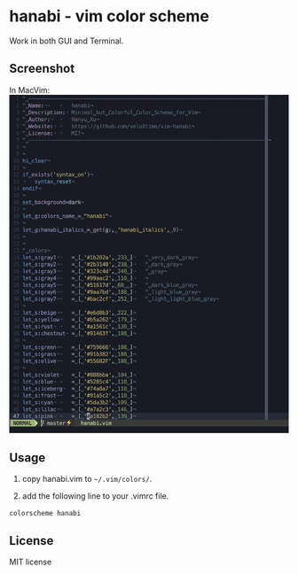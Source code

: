 # hanabi - vim color scheme

Work in both GUI and Terminal.

## Screenshot

In MacVim:
![in MacVim:](screenshot/hanabi-macvim.png)

## Usage

1. copy hanabi.vim to `~/.vim/colors/`.

2. add the following line to your .vimrc file. 

```vim
colorscheme hanabi
```

## License

MIT license

